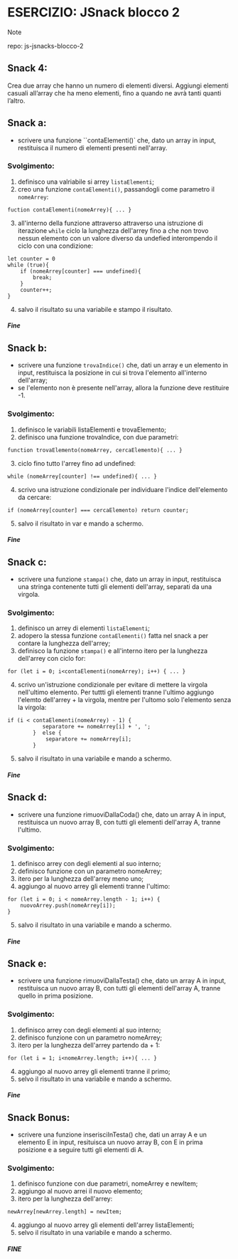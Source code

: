 # ESERCIZIO: JSnack blocco 2

> [!NOTE]
>
> repo: js-jsnacks-blocco-2

## Snack 4:

Crea due array che hanno un numero di elementi diversi.
Aggiungi elementi casuali all’array che ha meno elementi,
fino a quando ne avrà tanti quanti l’altro.

## Snack a:
- scrivere una funzione ``contaElementi()` che, dato un array in input, restituisca il numero di elementi presenti nell'array.

### Svolgimento:
1. definisco una valriabile si arrey `listaElementi`;
2. creo una funzione `contaElementi()`, passandogli come parametro il `nomeArrey`:
```
fuction contaElementi(nomeArrey){ ... }
```
3. all'interno della funzione attraverso attraverso una istruzione di iterazione `while` ciclo la lunghezza dell'arrey fino a che non trovo nessun elemento con un valore diverso da undefied interompendo il ciclo con una condizione:
```
let counter = 0
while (true){
    if (nomeArrey[counter] === undefined){ 
        break;
    }
    counter++;
}
```
4. salvo il risultato su una variabile e stampo il risultato.

##### Fine

## Snack b:
- scrivere una funzione `trovaIndice()` che, dati un array e un elemento in input, restituisca la posizione in cui si trova l'elemento all'interno dell'array; 
- se l'elemento non è presente nell'array, allora la funzione deve restituire -1.

### Svolgimento:
1. definisco le variabili listaElementi e trovaElemento;
2. definisco una funzione trovaIndice, con due parametri:
```
function trovaElemento(nomeArrey, cercaElemento){ ... }
```
3. ciclo fino tutto l'arrey fino ad undefined:
```
while (nomeArrey[counter] !== undefined){ ... }
```
4. scrivo una istruzione condizionale per individuare l'indice dell'elemento da cercare:
```
if (nomeArrey[counter] === cercaElemento) return counter;
```
5. salvo il risultato in var e mando a schermo.

##### Fine

## Snack c:
- scrivere una funzione `stampa()` che, dato un array in input, restituisca una stringa contenente tutti gli elementi dell'array, separati da una virgola.

### Svolgimento:
1. definisco un arrey di elementi `listaElementi`;
2. adopero la stessa funzione `contaElementi()` fatta nel snack a per contare la lunghezza dell'arrey;
3. definisco la funzione `stampa()` e all'interno itero per la lunghezza dell'arrey con ciclo for:
```
for (let i = 0; i<contaElementi(nomeArrey); i++) { ... }
```
4. scrivo un'istruzione condizionale per evitare di mettere la virgola nell'ultimo elemento.
Per tuttti gli elementi tranne l'ultimo aggiungo l'elemto dell'arrey + la virgola, mentre per l'ultomo solo l'elemento senza la virgola:
```
if (i < contaElementi(nomeArrey) - 1) {
           separatore += nomeArrey[i] + ', ';
        }  else {
            separatore += nomeArrey[i];
        }
```
5. salvo il risultato in una variabile e mando a schermo.

##### Fine

## Snack d:
- scrivere una funzione rimuoviDallaCoda() che, dato un array A in input, restituisca un nuovo array B, con tutti gli elementi dell'array A, tranne l'ultimo.

### Svolgimento:
1. definisco arrey con degli elementi al suo interno;
2. definisco funzione con un parametro nomeArrey;
3. itero per la lunghezza dell'arrey meno uno;
4. aggiungo al nuovo arrey gli elementi tranne l'ultimo:
```
for (let i = 0; i < nomeArrey.length - 1; i++) {
    nuovoArrey.push(nomeArrey[i]);
}
```
5. salvo il risultato in una variabile e mando a schermo.

##### Fine

## Snack e:
- scrivere una funzione rimuoviDallaTesta() che, dato un array A in input, restituisca un nuovo array B, con tutti gli elementi dell'array A, tranne quello in prima posizione.

### Svolgimento:
1. definisco arrey con degli elementi al suo interno;
2. definisco funzione con un parametro nomeArrey;
3. itero per la lunghezza dell'arrey partendo da + 1:
```
for (let i = 1; i<nomeArrey.length; i++){ ... }
```
4. aggiungo al nuovo arrey gli elementi tranne il primo;
5. selvo il risultato in una variabile e mando a schermo.

##### Fine

## Snack Bonus:
- scrivere una funzione inserisciInTesta() che, dati un array A e un elemento E in input, resituisca un nuovo array B, con E in prima posizione e a seguire tutti gli elementi di A.

### Svolgimento:
1. definisco funzione con due parametri, nomeArrey e newItem;
2. aggiungo al nuovo arrei il nuovo elemento;
3. itero per la lunghezza dell'arrey:
```
newArrey[newArrey.length] = newItem;
```
4. aggiungo al nuovo arrey gli elementi dell'arrey listaElementi;
5. selvo il risultato in una variabile e mando a schermo.

##### FINE
